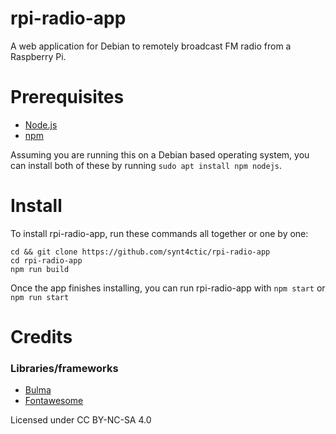 # rpi-radio-app

A web application for Debian to remotely broadcast FM radio from a Raspberry Pi.

# Prerequisites

-   [Node.js](https://nodejs.org)
-   [npm](https://npmjs.org)

Assuming you are running this on a Debian based operating system, you can install both of these by running ```sudo apt install npm nodejs```.

# Install

To install rpi-radio-app, run these commands all together or one by one:

```
cd && git clone https://github.com/synt4ctic/rpi-radio-app
cd rpi-radio-app
npm run build
```

Once the app finishes installing, you can run rpi-radio-app with `npm start` or `npm run start`

# Credits

### Libraries/frameworks

-   [Bulma](https://bulma.io)
-   [Fontawesome](https://fontawesome.com)

Licensed under CC BY-NC-SA 4.0

